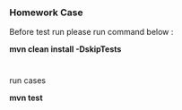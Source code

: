 
### Homework Case
Before test run please run command below :

 **mvn clean install -DskipTests**
#
run cases

**mvn test**



